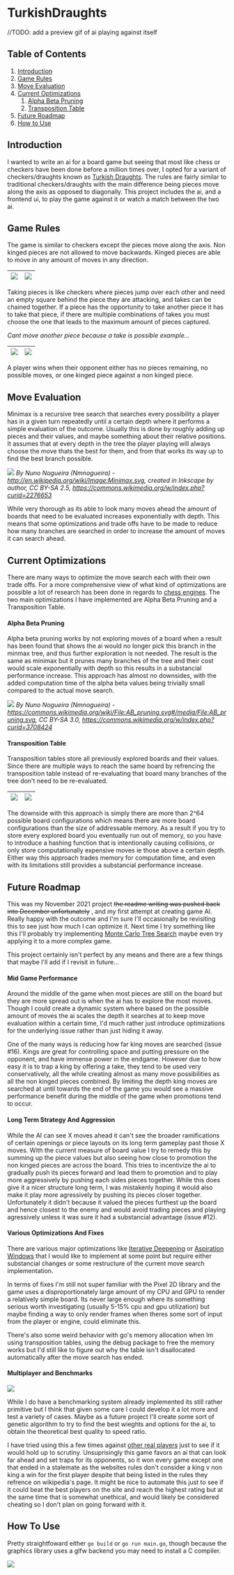 # TurkishDraughts

//TODO: add a preview gif of ai playing against itself

## Table of Contents
1. [Introduction](#introduction)
2. [Game Rules](#game-rules)
3. [Move Evaluation](#move-evaluation)
4. [Current Optimizations](#current-optimizations)
	1. [Alpha Beta Pruning](#alpha-beta-pruning)
	2. [Transposition Table](#transposition-table)
5. [Future Roadmap](#future-roadmap)
6. [How to Use](#how-to-use)

## Introduction

I wanted to write an ai for a board game but seeing that most like chess or checkers have been done before a million times over, I opted for a variant of checkers/draughts known as [Turkish Draughts](https://en.wikipedia.org/wiki/Turkish_draughts). The rules are fairly similar to traditional checkers/draughts with the main difference being pieces move along the axis as opposed to diagonally. This project includes the ai, and a frontend ui, to play the game against it or watch a match between the two ai.

## Game Rules

The game is similar to checkers except the pieces move along the axis. Non kinged pieces are not allowed to move backwards. Kinged pieces are able to move in any amount of moves in any direction.

![](docs/pawnmoves.jpg) | ![](docs/kingmoves.jpg)
:-: | :-: 

Taking pieces is like checkers where pieces jump over each other and need an empty square behind the piece they are attacking, and takes can be chained together. If a piece has the opportunity to take another piece it has to take that piece, if there are multiple combinations of takes you must choose the one that leads to the maximum amount of pieces captured.

*Cant move another piece because a take is possible example...*

![](docs/takevalid.jpg) | ![](docs/takeinvalid.jpg)
:-: | :-:

A player wins when their opponent either has no pieces remaining, no possible moves, or one kinged piece against a non kinged piece.

## Move Evaluation

Minimax is a recursive tree search that searches every possibility a player has in a given turn repeatedly until a certain depth where it performs a simple evaluation of the outcome. Usually this is done by roughly adding up pieces and their values, and maybe something about their relative positions. It assumes that at every depth in the tree the player playing will always choose the move thats the best for them, and from that works its way up to find the best branch possible.

![](docs/minimax.svg)
*By Nuno Nogueira (Nmnogueira) - http://en.wikipedia.org/wiki/Image:Minimax.svg, created in Inkscape by author, CC BY-SA 2.5, https://commons.wikimedia.org/w/index.php?curid=2276653*

While very thorough as its able to look many moves ahead the amount of boards that need to be evaluated increases exponentially with depth. This means that some optimizations and trade offs have to be made to reduce how many branches are searched in order to increase the amount of moves it can search ahead.

## Current Optimizations

There are many ways to optimize the move search each with their own trade offs. For a more comprehensive view of what kind of optimizations are possible a lot of research has been done in regards to [chess engines](https://www.chessprogramming.org/Search). The two main optimizations I have implemented are Alpha Beta Pruning and a Transposition Table.

#### Alpha Beta Pruning

Alpha beta pruning works by not exploring moves of a board when a result has been found that shows the ai would no longer pick this branch in the minmax tree, and thus further exploration is not needed. The result is the same as minimax but it prunes many branches of the tree and their cost would scale exponentially with depth so this results in a substancial performance increase. This approach has almost no downsides, with the added computation time of the alpha beta values being trivially small compared to the actual move search.

![](docs/abpruning.svg)
*By Nuno Nogueira (Nmnogueira) - https://commons.wikimedia.org/wiki/File:AB_pruning.svg#/media/File:AB_pruning.svg, CC BY-SA 3.0, https://commons.wikimedia.org/w/index.php?curid=3708424*

#### Transposition Table

Transposition tables store all previously explored boards and their values. Since there are multiple ways to reach the same board by refrencing the transposition table instead of re-evaluating that board many branches of the tree don't need to be re-evaluated.

![](docs/transpos1.jpg) | ![](docs/transpos2.jpg)
:-: | :-:

The downside with this approach is simply there are more than 2^64 possible board configurations which means there are more board configurations than the size of addressable memory. As a result if you try to store every explored board you eventually run out of memory, so you have to introduce a hashing function that is intentionally causing collisions, or only store computationally expensive moves ie those above a certain depth. Either way this approach trades memory for computation time, and even with its limitations still provides a substancial performance increase. 

## Future Roadmap

This was my November 2021 project ~~the readme writing was pushed back into December unfortunately~~ , and my first attempt at creating game AI. Really happy with the outcome and I'm sure I'll occasionally be revisiting this to see just how much I can optimize it. Next time I try something like this I'll probably try implementing [Monte Carlo Tree Search](https://en.wikipedia.org/wiki/Monte_Carlo_tree_search) maybe even try applying it to a more complex game.

This project certainly isn't perfect by any means and there are a few things that maybe I'll add if I revisit in future...

#### Mid Game Performance

Around the middle of the game when most pieces are still on the board but they are more spread out is when the ai has to explore the most moves. Though I could create a dynamic system where based on the possible amount of moves the ai scales the depth it searches at to keep move evaluation within a certain time, I'd much rather just introduce optimizations for the underlying issue rather than just hiding it away.

One of the many ways is reducing how far king moves are searched (issue #16). Kings are great for controlling space and putting pressure on the opponent, and have immense power in the endgame. However due to how easy it is to trap a king by offering a take, they tend to be used very conservatively, all the while creating almost as many move possibilities as all the non kinged pieces combined. By limiting the depth king moves are searched at until towards the end of the game you would see a massive performance benefit during the middle of the game when promotions tend to occur.  

#### Long Term Strategy And Aggression

While the AI can see X moves ahead it can't see the broader ramifications of certain openings or piece layouts on its long term gameplay past those X moves. With the current measure of board value I try to remedy this by summing up the piece values but also seeing how close to promotion the non kinged pieces are across the board. This tries to incentivize the ai to gradually push its pieces forward and lead them to promotion and to play more aggressively by pushing each sides pieces together. While this does give it a nicer structure long term, I was mistakenly hoping it would also make it play more agressively by pushing its pieces closer together. Unfortunately it didn't because it valued the pieces furthest up the board and hence closest to the enemy and would avoid trading pieces and playing agressively unless it was sure it had a substancial advantage (issue #12).

#### Various Optimizations And Fixes

There are various major optimizations like [Iterative Deepening](https://www.chessprogramming.org/Iterative_Deepening) or [Aspiration Windows](https://www.chessprogramming.org/Aspiration_Windows) that I would like to implement at some point but require either substancial changes or some restructure of the current move search implementation.

In terms of fixes I'm still not super familiar with the Pixel 2D library and the game uses a disproportionately large amount of my CPU and GPU to render a relatively simple board. Its never large enough where its something serious worth investigating (usually 5-15% cpu and gpu utilization) but maybe finding a way to only render frames when theres some sort of input from the player or engine, could eliminate this.

There's also some weird behavior with go's memory allocation when Im using transposition tables, using the debug package to free the memory works but I'd still like to figure out why the table isn't disallocated automatically after the move search has ended.

#### Multiplayer and Benchmarks

![](docs/benchmark.jpg)

While I do have a benchmarking system already implemented its still rather primitive but I think that given some care I could develop it a lot more and test a variety of cases. Maybe as a future project I'll create some sort of genetic algorithm to try to find the best wieghts and options for the ai, to obtain the theoretical best quality to speed ratio.

I have tried using this a few times against [other real players](https://www.playok.com/en/turkishdama/) just to see if it would hold up to scrutiny. Unsuprisingly this game favors an ai that can look far ahead and set traps for its opponents, so it won every game except one that ended in a stalemate as the websites rules don't consider a king v non king a win for the first player despite that being listed in the rules they refrence on wikipedia's page. It might be nice to automate this just to see if it could beat the best players on the site and reach the highest rating but at the same time that is somewhat unethical, and would likely be considered cheating so I don't plan on going forward with it.

## How To Use

Pretty straightfoward either `go build` or `go run main.go`, though because the graphics library uses a glfw backend you may need to install a C compiler. 

![](docs/preview.jpg)